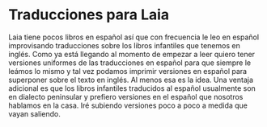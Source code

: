 # Traducciones para Laia

Laia tiene pocos libros en español así que con frecuencia le leo en español improvisando traducciones sobre los libros infantiles que tenemos en inglés. Como ya está llegando al momento de empezar a leer quiero tener versiones uniformes de las traducciones en español para que siempre le leámos lo mismo y tal vez podamos imprimir versiones en español para superponer sobre el texto en inglés. Al menos esa es la idea. Una ventaja adicional es que los libros infantiles traducidos al español usualmente son en dialecto peninsular y prefiero versiones en el español que nosotros hablamos en la casa. Iré subiendo versiones poco a poco a medida que vayan saliendo. 
